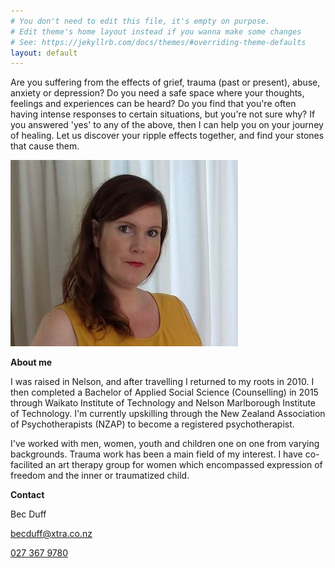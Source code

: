 ```yaml
---
# You don't need to edit this file, it's empty on purpose.
# Edit theme's home layout instead if you wanna make some changes
# See: https://jekyllrb.com/docs/themes/#overriding-theme-defaults
layout: default
---
```

Are you suffering from the effects of grief, trauma (past or present), abuse, anxiety or depression?
Do you need a safe space where your thoughts, feelings and experiences can be heard?
Do you find that you're often having intense responses to certain situations, but you're not sure why?
If you answered 'yes' to any of the above, then I can help you on your journey of healing.
Let us discover your ripple effects together, and find your stones that cause them.

![A portrait of me](/assets/portrait.jpg)

**About me**

I was raised in Nelson, and after travelling I returned to my roots in 2010. I then completed a Bachelor of Applied Social Science (Counselling) in 2015 through Waikato Institute of Technology and Nelson Marlborough Institute of Technology. I'm currently upskilling through the New Zealand Association of Psychotherapists (NZAP) to become a registered psychotherapist.

I've worked with men, women, youth and children one on one from varying backgrounds. Trauma work has been a main field of my interest. I have co-facilited an art therapy group for women which encompassed expression of freedom and the inner or traumatized child.

**Contact**

Bec Duff

[becduff@xtra.co.nz](mailto:becduff@xtra.co.nz?subject=Ripple%20Effects%20Website%20Enquiry)

[027 367 9780](tel:+64273679780)
